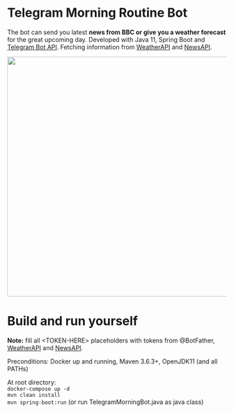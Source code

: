 # Telegram Morning Routine Bot
The bot can send you latest **news from BBC or give you a weather forecast** for the great upcoming day. Developed with Java 11, Spring Boot and [Telegram Bot API](https://github.com/pengrad/java-telegram-bot-api).  Fetching information from  [WeatherAPI](https://www.weatherapi.com) and [NewsAPI](https://newsapi.org).  

<style>
.aligncenter {
    text-align: center;
}
</style> 

<img src="./telegram-bot.gif" height="550" width="auto" class="aligncenter">


# Build and run yourself
**Note:** fill all \<TOKEN-HERE\> placeholders with tokens from @BotFather, [WeatherAPI](https://www.weatherapi.com) and [NewsAPI](https://newsapi.org).  

Preconditions: Docker up and running, Maven 3.6.3+, OpenJDK11 (and all PATHs)  

At root directory:  
`docker-compose up -d `  
`mvn clean install`  
`mvn spring-boot:run` (or run TelegramMorningBot.java as java class)  
